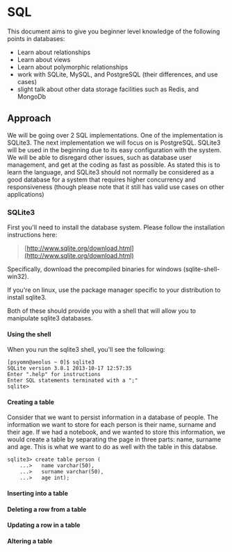 # SQL

This document aims to give you beginner level knowledge of the following points
in databases: 

* Learn about relationships
* Learn about views
* Learn about polymorphic relationships
* work with SQLite, MySQL, and PostgreSQL (their differences, and use cases)
* slight talk about other data storage facilities such as Redis, and MongoDb

## Approach

We will be going over 2 SQL implementations. One of the implementation is
SQLite3. The next implementation we will focus on is PostgreSQL. SQLite3 will 
be used in the beginning due to its easy configuration with the system. We will
be able to disregard other issues, such as database user management, and get at
the coding as fast as possible. As stated this is to learn the language, and
SQLite3 should not normally be considered as a good database for a system that
requires higher concurrency and responsiveness (though please note that it
still has valid use cases on other applications)

### SQLite3

First you'll need to install the database system. Please follow the
installation instructions here:

> [http://www.sqlite.org/download.html](http://www.sqlite.org/download.html)

Specifically, download the precompiled binaries for windows
(sqlite-shell-win32).

If you're on linux, use the package manager specific to your distribution to
install sqlite3. 

Both of these should provide you with a shell that will allow you to manipulate
sqlite3 databases.

#### Using the shell

When you run the sqlite3 shell, you'll see the following: 

~~~~{.bash}
[psyomn@aeolus ~ 0]$ sqlite3
SQLite version 3.8.1 2013-10-17 12:57:35
Enter ".help" for instructions
Enter SQL statements terminated with a ";"
sqlite> 
~~~~

#### Creating a table

Consider that we want to persist information in a database of people. The
information we want to store for each person is their name, surname and their
age. If we had a notebook, and we wanted to store this information, we would
create a table by separating the page in three parts: name, surname and age.
This is what we want to do as well with the table in this databse.

~~~~{.sql}
sqlite3> create table person (
    ...>   name varchar(50), 
    ...>   surname varchar(50),
    ...>   age int);
~~~~

#### Inserting into a table

#### Deleting a row from a table

#### Updating a row in a table

#### Altering a table
